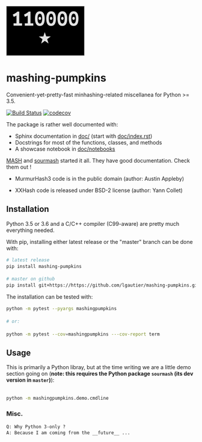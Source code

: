 [![logo](doc/_static/mashingpumpkins.png)](doc/_static/mashingpumpkins.png)
# mashing-pumpkins

Convenient-yet-pretty-fast minhashing-related miscellanea for Python >= 3.5.

[![Build Status](https://travis-ci.org/lgautier/mashing-pumpkins.svg?branch=master)](https://travis-ci.org/lgautier/mashing-pumpkins)
[![codecov](https://codecov.io/gh/lgautier/mashing-pumpkins/branch/master/graph/badge.svg)](https://codecov.io/gh/lgautier/mashing-pumpkins)

The package is rather well documented with:
- Sphinx documentation in [doc/](doc/) (start with [doc/index.rst](doc/index.rst))
- Docstrings for most of the functions, classes, and methods
- A showcase notebook in [doc/notebooks](doc/notebooks)

[MASH](https://github.com/marbl/Mash) and [sourmash](https://github.com/dib-lab/sourmash) started it all. They have good documentation. Check them out !

- MurmurHash3 code is in the public domain (author: Austin Appleby)

- XXHash code is released under BSD-2 license (author: Yann Collet)


## Installation

Python 3.5 or 3.6 and a C/C++ compiler (C99-aware) are pretty much everything needed.

With pip, installing either latest release or the "master" branch can be done with:

```bash
# latest release
pip install mashing-pumpkins

# master on github
pip install git+https://https://github.com/lgautier/mashing-pumpkins.git

```

The installation can be tested with:

```bash
python -m pytest --pyargs mashingpumpkins

# or:

python -m pytest --cov=mashingpumpkins ---cov-report term
```

## Usage

This is primarily a Python libray, but at the time writing we are a little demo section going on
(**note: this requires the Python package `sourmash` (its dev version in `master`)**):

```bash

python -m mashingpumpkins.demo.cmdline

```


### Misc.

```
Q: Why Python 3-only ?
A: Because I am coming from the __future__ ...
```
